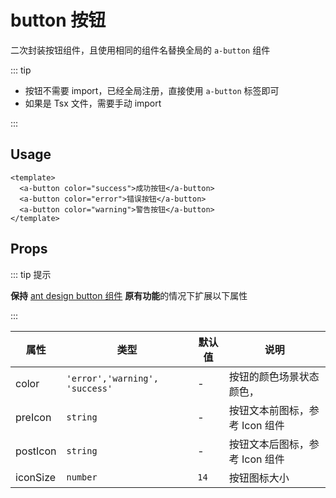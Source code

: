 # button 按钮

二次封装按钮组件，且使用相同的组件名替换全局的 `a-button` 组件

::: tip

- 按钮不需要 import，已经全局注册，直接使用 `a-button` 标签即可
- 如果是 Tsx 文件，需要手动 import

:::

## Usage

```vue
<template>
  <a-button color="success">成功按钮</a-button>
  <a-button color="error">错误按钮</a-button>
  <a-button color="warning">警告按钮</a-button>
</template>
```

## Props

::: tip 提示

**保持** [ant design button 组件](https://www.antdv.com/components/button-cn) **原有功能**的情况下扩展以下属性

:::

| 属性     | 类型                           | 默认值 | 说明                           |
| -------- | ------------------------------ | ------ | ------------------------------ |
| color    | `'error','warning', 'success'` | -      | 按钮的颜色场景状态颜色，       |
| preIcon  | `string`                       | -      | 按钮文本前图标，参考 Icon 组件 |
| postIcon | `string`                       | -      | 按钮文本后图标，参考 Icon 组件 |
| iconSize | `number`                       | `14`   | 按钮图标大小                   |
